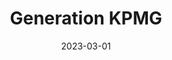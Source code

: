 ---
active: true
title: "Generation KPMG"
date: 2023-03-01
description: ""
links: {
    github: "",
    prod: "https://generationkpmg.pl",
    dev: "",
}
image: {
    url: "",
    alt: "redacted",
}
tags: [
    "Vite", "TailwindCSS", "ES6", "ACF", "Wordpress", "AlpineJS",
]
---